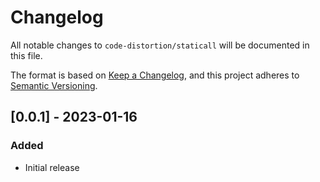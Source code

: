 # Changelog

All notable changes to `code-distortion/staticall` will be documented in this file.

The format is based on [Keep a Changelog](https://keepachangelog.com/en/1.0.0/), and this project adheres to [Semantic Versioning](https://semver.org/spec/v2.0.0.html).



## [0.0.1] - 2023-01-16

### Added
- Initial release

